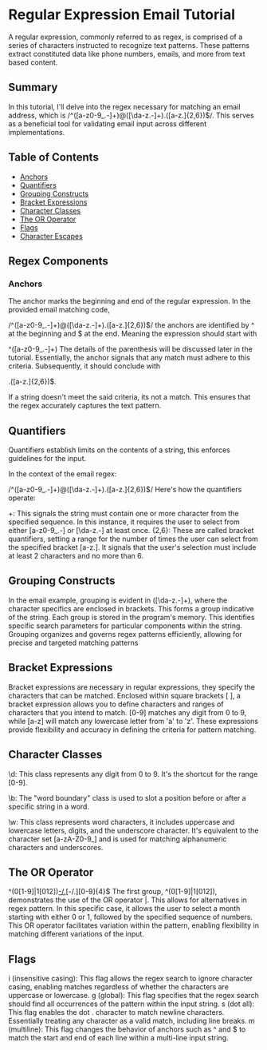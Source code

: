 # Regular Expression Email Tutorial 

A regular expression, commonly referred to as regex, is comprised of a series of characters instructed to recognize text patterns. These patterns extract constituted data like phone numbers, emails, and more from text based content. 

## Summary

In this tutorial, I'll delve into the regex necessary for matching an email address, which is /^([a-z0-9_\.-]+)@([\da-z\.-]+)\.([a-z\.]{2,6})$/. This serves as a beneficial tool for validating email input across different implementations.

## Table of Contents

- [Anchors](#anchors)
- [Quantifiers](#quantifiers)
- [Grouping Constructs](#grouping-constructs)
- [Bracket Expressions](#bracket-expressions)
- [Character Classes](#character-classes)
- [The OR Operator](#the-or-operator)
- [Flags](#flags)
- [Character Escapes](#character-escapes)

## Regex Components

### Anchors

The anchor marks the beginning and end of the regular expression. In the provided email matching code,

/^([a-z0-9_\.-]+)@([\da-z\.-]+)\.([a-z\.]{2,6})$/
the anchors are identified by ^ at the beginning and $ at the end. Meaning the expression should start with 

^([a-z0-9_\.-]+)
The details of the parenthesis will be discussed later in the tutorial. Essentially, the anchor signals that any match must adhere to this criteria. Subsequently, it should conclude with


.([a-z\.]{2,6})$.

If a string doesn't meet the said criteria, its not a match. This ensures that the regex accurately captures the text pattern. 

## Quantifiers 

Quantifiers establish limits on the contents of a string, this enforces guidelines for the input.

In the context of the email regex:

/^([a-z0-9_.-]+)@([\da-z.-]+).([a-z.]{2,6})$/
Here's how the quantifiers operate:

+: This signals the string must contain  one or more character from the specified sequence. In this instance, it requires the user to select from either [a-z0-9_.-] or [\da-z.-] at least once.
{2,6}: These are called bracket quantifiers, setting a range for the number of times the user can select from the specified bracket [a-z\.]. It signals that the user's selection must include at least 2 characters and no more than 6.

## Grouping Constructs

In the email example, grouping is evident in ([\da-z\.-]+), where the character specifics are enclosed in brackets. This forms a group indicative of the string. Each group is stored in the program's memory. This identifies specific search parameters for particular components within the string. Grouping organizes and governs regex patterns efficiently, allowing for precise and targeted matching patterns

## Bracket Expressions

Bracket expressions are necessary in regular expressions, they specify the characters that can be matched. Enclosed within square brackets [ ], a bracket expression allows you to define characters and ranges of characters that you intend to match. [0-9] matches any digit from 0 to 9, while [a-z] will match any lowercase letter from 'a' to 'z'. These expressions provide flexibility and accuracy in defining the criteria for pattern matching.

## Character Classes

\d: This class represents any digit from 0 to 9. It's the shortcut for the range [0-9].

\b: The "word boundary" class is used to slot a position before or after a specific string in a word. 

\w: This class represents word characters, it includes uppercase and lowercase letters, digits, and the underscore character. It's  equivalent to the character set [a-zA-Z0-9_] and is used for matching alphanumeric characters and underscores.

## The OR Operator

^(0[1-9]|1[012])[-/.](0[1-9]|[12][0-9]|3[01])[-/.][0-9]{4}$
The first group, ^(0[1-9]|1[012]), demonstrates the use of the OR operator |. This allows for alternatives in regex pattern. In this specific case, it allows the user to select a month starting with either 0 or 1, followed by the specified sequence of numbers. This OR operator facilitates variation within the pattern, enabling flexibility in matching different variations of the input.

## Flags

i (insensitive casing): This flag allows the regex search to ignore character casing, enabling matches regardless of whether the characters are uppercase or lowercase.
g (global): This flag specifies that the regex search should find all occurrences of the pattern within the input string.
s (dot all): This flag enables the dot . character to match newline characters. Essentially treating any character as a valid match, including line breaks.
m (multiline): This flag changes the behavior of anchors such as ^ and $ to match the start and end of each line within a multi-line input string. 


